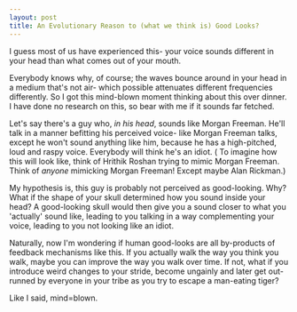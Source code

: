 ```yaml
---
layout: post
title: An Evolutionary Reason to (what we think is) Good Looks?
---
```

I guess most of us have experienced this- your voice sounds different in your head than what comes out of your mouth.

Everybody knows why, of course; the waves bounce around in your head in a medium that's not air- which possible attenuates different frequencies differently. So I got this mind-blown moment thinking about this over dinner. I have done no research on this, so bear with me if it sounds far fetched.

Let's say there's a guy who, <em >in his head</em>, sounds like Morgan Freeman. He'll talk in a manner befitting his perceived voice- like Morgan Freeman talks, except he won't sound anything like him, because he has a high-pitched, loud and raspy voice. Everybody will think he's an idiot. ( To imagine how this will look like, think of Hrithik Roshan trying to mimic Morgan Freeman. Think of <em >anyone</em> mimicking Morgan Freeman! Except maybe Alan Rickman.)

My hypothesis is, this guy is probably not perceived as good-looking. Why? What if the shape of your skull determined how you sound inside your head? A good-looking skull would then give you a sound closer to what you 'actually' sound like, leading to you talking in a way complementing your voice, leading to you not looking like an idiot.

Naturally, now I'm wondering if human good-looks are all by-products of feedback mechanisms like this. If you actually walk the way you think you walk, maybe you can improve the way you walk over time. If not, what if you introduce weird changes to your stride, become ungainly and later get out-runned by everyone in your tribe as you try to escape a man-eating tiger?

Like I said, mind=blown.



